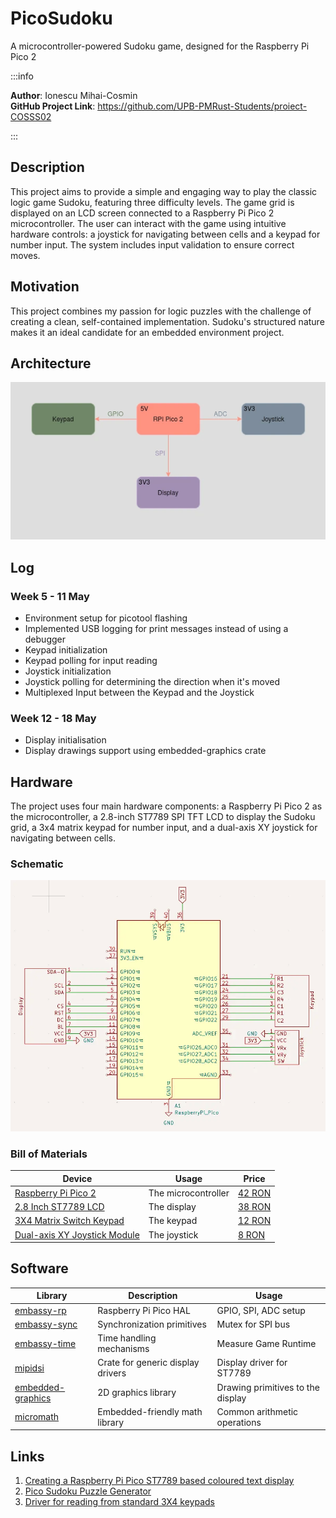 # PicoSudoku
A microcontroller-powered Sudoku game, designed for the Raspberry Pi Pico 2

:::info

**Author**: Ionescu Mihai-Cosmin \
**GitHub Project Link**: https://github.com/UPB-PMRust-Students/proiect-COSSS02

:::

## Description

This project aims to provide a simple and engaging way to play the classic logic game Sudoku,
featuring three difficulty levels. The game grid is displayed on an LCD screen connected to a
Raspberry Pi Pico 2 microcontroller. The user can interact with the game using intuitive
hardware controls: a joystick for navigating between cells and a keypad for number input.
The system includes input validation to ensure correct moves.

## Motivation

This project combines my passion for logic puzzles with the challenge of creating a clean,
self-contained implementation. Sudoku's structured nature makes it an ideal candidate for
an embedded environment project.

## Architecture

![Diagram](images/Diagram.webp)

## Log

<!-- write your progress here every week -->

### Week 5 - 11 May
- Environment setup for picotool flashing
- Implemented USB logging for print messages instead of using a debugger
- Keypad initialization
- Keypad polling for input reading
- Joystick initialization
- Joystick polling for determining the direction when it's moved
- Multiplexed Input between the Keypad and the Joystick

### Week 12 - 18 May
- Display initialisation
- Display drawings support using embedded-graphics crate

<!-- ### Week 19 - 25 May -->

## Hardware

The project uses four main hardware components: a Raspberry Pi Pico 2 as the microcontroller,
a 2.8-inch ST7789 SPI TFT LCD to display the Sudoku grid, a 3x4 matrix keypad for number input,
and a dual-axis XY joystick for navigating between cells.

### Schematic

<!-- Place your KiCAD schematics here. -->
![Schematic](images/Schematic.webp)

### Bill of Materials

<!-- Fill out this table with all the hardware components that you might need.

The format is
```
| [Device](link://to/device) | This is used ... | [price](link://to/store) |

```

-->

| Device | Usage | Price |
|--------|--------|-------|
| [Raspberry Pi Pico 2](https://www.raspberrypi.com/documentation/microcontrollers/pico-series.html) | The microcontroller | [42 RON](https://www.aliexpress.com/item/1005007660023339.html) |
| [2.8 Inch ST7789 LCD](https://www.buydisplay.com/download/ic/ST7789.pdf) | The display | [38 RON](https://www.aliexpress.com/item/1005006175220737.html) |
| [3X4 Matrix Switch Keypad](https://mm.digikey.com/Volume0/opasdata/d220001/medias/docus/794/3845_Web.pdf) | The keypad | [12 RON](https://www.aliexpress.com/item/4000873237364.html) |
| [Dual-axis XY Joystick Module](https://naylampmechatronics.com/img/cms/Datasheets/000036%20-%20datasheet%20KY-023-Joy-IT.pdf) | The joystick | [8 RON](https://www.aliexpress.com/item/1005007403082994.html) |

## Software

| Library | Description | Usage |
|---------|-------------|-------|
| [embassy-rp](https://github.com/embassy-rs/embassy/tree/main/embassy-rp) | Raspberry Pi Pico HAL | GPIO, SPI, ADC setup |
| [embassy-sync](https://github.com/embassy-rs/embassy/tree/main/embassy-sync) | Synchronization primitives | Mutex for SPI bus |
| [embassy-time](https://github.com/embassy-rs/embassy/tree/main/embassy-time) | Time handling mechanisms | Measure Game Runtime |
| [mipidsi](https://github.com/almindor/mipidsi) | Crate for generic display drivers | Display driver for ST7789 |
| [embedded-graphics](https://github.com/embedded-graphics/embedded-graphics) | 2D graphics library | Drawing primitives to the display |
| [micromath](https://github.com/tarcieri/micromath) | Embedded-friendly math library | Common arithmetic operations |

## Links

<!-- Add a few links that inspired you and that you think you will use for your project -->

1. [Creating a Raspberry Pi Pico ST7789 based coloured text display](https://www.youtube.com/watch?v=T6y46CEDx2A)
2. [Pico Sudoku Puzzle Generator](https://forums.raspberrypi.com/viewtopic.php?t=317042)
3. [Driver for reading from standard 3X4 keypads](https://github.com/JohnSL/keypad2/blob/main/src/lib.rs)
